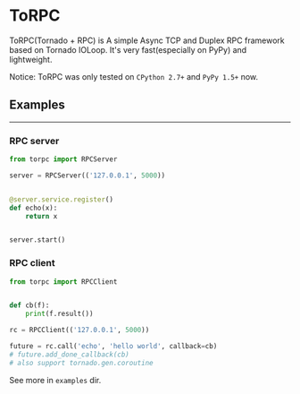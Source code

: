 # ToRPC

ToRPC(Tornado + RPC) is A simple Async TCP and Duplex RPC framework based on Tornado IOLoop. It's very fast(especially on PyPy) and lightweight.

Notice: ToRPC was only tested on `CPython 2.7+` and `PyPy 1.5+` now.

## Examples
--------

### RPC server
```python
from torpc import RPCServer

server = RPCServer(('127.0.0.1', 5000))


@server.service.register()
def echo(x):
    return x


server.start()
```

### RPC client
```python
from torpc import RPCClient


def cb(f):
    print(f.result())

rc = RPCClient(('127.0.0.1', 5000))

future = rc.call('echo', 'hello world', callback=cb)
# future.add_done_callback(cb)
# also support tornado.gen.coroutine
```

See more in `examples` dir.
